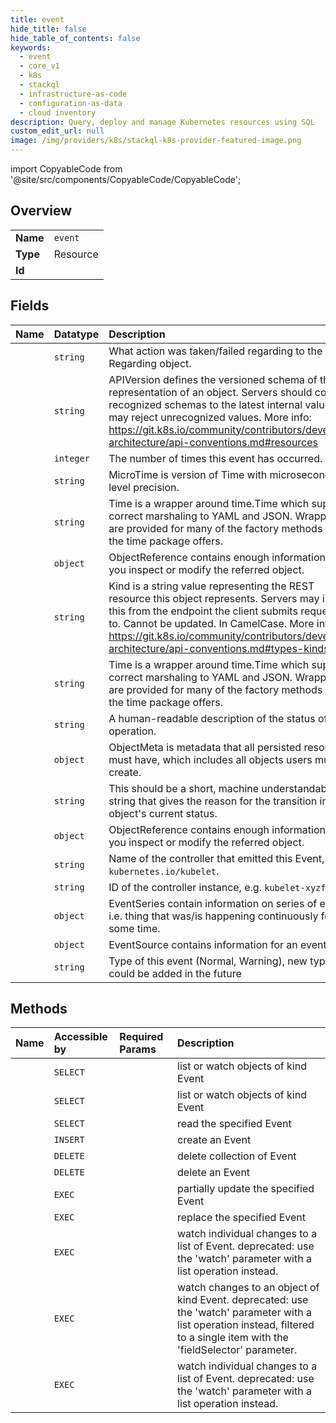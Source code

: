 ```yaml
---
title: event
hide_title: false
hide_table_of_contents: false
keywords:
  - event
  - core_v1
  - k8s    
  - stackql
  - infrastructure-as-code
  - configuration-as-data
  - cloud inventory
description: Query, deploy and manage Kubernetes resources using SQL
custom_edit_url: null
image: /img/providers/k8s/stackql-k8s-provider-featured-image.png
---
```


import CopyableCode from '@site/src/components/CopyableCode/CopyableCode';




## Overview
<table><tbody>
<tr><td><b>Name</b></td><td><code>event</code></td></tr>
<tr><td><b>Type</b></td><td>Resource</td></tr>
<tr><td><b>Id</b></td><td><CopyableCode code="k8s.core_v1.event" /></td></tr>
</tbody></table>

## Fields
| Name | Datatype | Description |
|:-----|:---------|:------------|
| <CopyableCode code="action" /> | `string` | What action was taken/failed regarding to the Regarding object. |
| <CopyableCode code="apiVersion" /> | `string` | APIVersion defines the versioned schema of this representation of an object. Servers should convert recognized schemas to the latest internal value, and may reject unrecognized values. More info: https://git.k8s.io/community/contributors/devel/sig-architecture/api-conventions.md#resources |
| <CopyableCode code="count" /> | `integer` | The number of times this event has occurred. |
| <CopyableCode code="eventTime" /> | `string` | MicroTime is version of Time with microsecond level precision. |
| <CopyableCode code="firstTimestamp" /> | `string` | Time is a wrapper around time.Time which supports correct marshaling to YAML and JSON.  Wrappers are provided for many of the factory methods that the time package offers. |
| <CopyableCode code="involvedObject" /> | `object` | ObjectReference contains enough information to let you inspect or modify the referred object. |
| <CopyableCode code="kind" /> | `string` | Kind is a string value representing the REST resource this object represents. Servers may infer this from the endpoint the client submits requests to. Cannot be updated. In CamelCase. More info: https://git.k8s.io/community/contributors/devel/sig-architecture/api-conventions.md#types-kinds |
| <CopyableCode code="lastTimestamp" /> | `string` | Time is a wrapper around time.Time which supports correct marshaling to YAML and JSON.  Wrappers are provided for many of the factory methods that the time package offers. |
| <CopyableCode code="message" /> | `string` | A human-readable description of the status of this operation. |
| <CopyableCode code="metadata" /> | `object` | ObjectMeta is metadata that all persisted resources must have, which includes all objects users must create. |
| <CopyableCode code="reason" /> | `string` | This should be a short, machine understandable string that gives the reason for the transition into the object's current status. |
| <CopyableCode code="related" /> | `object` | ObjectReference contains enough information to let you inspect or modify the referred object. |
| <CopyableCode code="reportingComponent" /> | `string` | Name of the controller that emitted this Event, e.g. `kubernetes.io/kubelet`. |
| <CopyableCode code="reportingInstance" /> | `string` | ID of the controller instance, e.g. `kubelet-xyzf`. |
| <CopyableCode code="series" /> | `object` | EventSeries contain information on series of events, i.e. thing that was/is happening continuously for some time. |
| <CopyableCode code="source" /> | `object` | EventSource contains information for an event. |
| <CopyableCode code="type" /> | `string` | Type of this event (Normal, Warning), new types could be added in the future |
## Methods
| Name | Accessible by | Required Params | Description |
|:-----|:--------------|:----------------|:------------|
| <CopyableCode code="listCoreV1EventForAllNamespaces" /> | `SELECT` | <CopyableCode code="cluster_addr, protocol" /> | list or watch objects of kind Event |
| <CopyableCode code="listCoreV1NamespacedEvent" /> | `SELECT` | <CopyableCode code="namespace, cluster_addr, protocol" /> | list or watch objects of kind Event |
| <CopyableCode code="readCoreV1NamespacedEvent" /> | `SELECT` | <CopyableCode code="name, namespace, cluster_addr, protocol" /> | read the specified Event |
| <CopyableCode code="createCoreV1NamespacedEvent" /> | `INSERT` | <CopyableCode code="namespace, cluster_addr, protocol" /> | create an Event |
| <CopyableCode code="deleteCoreV1CollectionNamespacedEvent" /> | `DELETE` | <CopyableCode code="namespace, cluster_addr, protocol" /> | delete collection of Event |
| <CopyableCode code="deleteCoreV1NamespacedEvent" /> | `DELETE` | <CopyableCode code="name, namespace, cluster_addr, protocol" /> | delete an Event |
| <CopyableCode code="patchCoreV1NamespacedEvent" /> | `EXEC` | <CopyableCode code="name, namespace, cluster_addr, protocol" /> | partially update the specified Event |
| <CopyableCode code="replaceCoreV1NamespacedEvent" /> | `EXEC` | <CopyableCode code="name, namespace, cluster_addr, protocol" /> | replace the specified Event |
| <CopyableCode code="watchCoreV1EventListForAllNamespaces" /> | `EXEC` | <CopyableCode code="cluster_addr, protocol" /> | watch individual changes to a list of Event. deprecated: use the 'watch' parameter with a list operation instead. |
| <CopyableCode code="watchCoreV1NamespacedEvent" /> | `EXEC` | <CopyableCode code="name, namespace, cluster_addr, protocol" /> | watch changes to an object of kind Event. deprecated: use the 'watch' parameter with a list operation instead, filtered to a single item with the 'fieldSelector' parameter. |
| <CopyableCode code="watchCoreV1NamespacedEventList" /> | `EXEC` | <CopyableCode code="namespace, cluster_addr, protocol" /> | watch individual changes to a list of Event. deprecated: use the 'watch' parameter with a list operation instead. |
